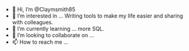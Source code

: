 - 👋 Hi, I’m @Claymsmith85
- 👀 I’m interested in ... Writing tools to make my life easier and sharing with colleagues.
- 🌱 I’m currently learning ... more SQL.
- 💞️ I’m looking to collaborate on ...
- 📫 How to reach me ...

<!---
Claymsmith85/Claymsmith85 is a ✨ special ✨ repository because its `README.md` (this file) appears on your GitHub profile.
You can click the Preview link to take a look at your changes.
--->
